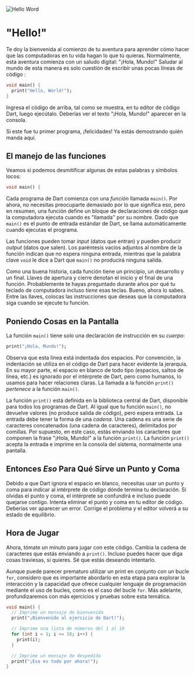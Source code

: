 ![Hello Word](https://mobilecode.dev/images/dart-hello-world.png)

# "Hello!"

Te doy la bienvenida al comienzo de tu aventura para aprender cómo hacer que las computadoras en tu vida hagan lo que tú quieras. Normalmente, esta aventura comienza con un saludo digital: "¡Hola, Mundo!" Saludar al mundo de esta manera es solo cuestión de escribir unas pocas líneas de código :

```dart
void main() {
  print("Hello, World!");
}
```
Ingresa el código de arriba, tal como se muestra, en tu editor de código Dart, luego ejecútalo. Deberías ver el texto "¡Hola, Mundo!" aparecer en la consola.

Si este fue tu primer programa, ¡felicidades! Ya estás demostrando quién manda aquí.

## El manejo de las funciones
Veamos si podemos desmitificar algunas de estas palabras y símbolos locos:

```dart
void main() {
```
Cada programa de Dart comienza con una _función_ llamada `main()`. Por ahora, no necesitas preocuparte demasiado por lo que significa eso, pero en resumen, una función define un bloque de declaraciones de código que la computadora ejecuta cuando es "llamada" por su nombre. Dado que `main()` es el punto de entrada estándar de Dart, se llama automáticamente cuando ejecutas el programa.

Las funciones pueden tomar _input_ (datos que entran) y pueden producir _output_ (datos que salen). Los paréntesis vacíos adjuntos al nombre de la función indican que no espera ninguna entrada, mientras que la palabra clave `void` le dice a Dart que `main()` no producirá ninguna salida.

Como una buena historia, cada función tiene un principio, un desarrollo y un final. Llaves de apertura y cierre denotan el inicio y el final de una función. Probablemente te hayas preguntado durante años por qué tu teclado de computadora incluso _tiene_ esas teclas. Bueno, ahora lo sabes. Entre las llaves, colocas las instrucciones que deseas que la computadora siga cuando se ejecute tu función.

## Poniendo Cosas en la Pantalla
La función `main()` tiene solo una declaración de instrucción en su _cuerpo_:

```dart
print("¡Hola, Mundo!");
```

Observa que esta línea está indentada dos espacios. Por convención, la indentación se utiliza en el código de Dart para hacer evidente la jerarquía. En su mayor parte, el espacio en blanco de todo tipo (espacios, saltos de línea, etc.) es ignorado por el intérprete de Dart, pero como humanos, lo usamos para hacer relaciones claras. La llamada a la función `print()` _pertenece_ a la función `main()`.

La función `print()` está definida en la biblioteca central de Dart, disponible para todos los programas de Dart. Al igual que tu función `main()`, no devuelve valores (no produce salida de código), pero espera entrada. La entrada debe tener la forma de una _cadena_. Una cadena es una serie de caracteres concatenados (una cadena de caracteres), delimitados por comillas. Por supuesto, en este caso, estás enviando los caracteres que componen la frase "¡Hola, Mundo!" a la función `print()`. La función `print()` acepta la entrada e imprime en la consola del sistema, normalmente una pantalla.

## Entonces _Eso_ Para Qué Sirve un Punto y Coma
Debido a que Dart ignora el espacio en blanco, necesitas usar un punto y coma para indicar al intérprete de código dónde termina tu declaración. Si olvidas el punto y coma, el intérprete se confundirá e incluso puede quejarse contigo. Intenta eliminar el punto y coma en tu editor de código. Deberías ver aparecer un error. Corrige el problema y el editor volverá a su estado de equilibrio.

## Hora de Jugar
Ahora, tómate un minuto para jugar con este código. Cambia la cadena de caracteres que estás enviando a `print()`. Incluso puedes hacer que diga cosas traviesas, si quieres. Sé que estás deseando intentarlo.

Aunque puede parecer prematuro utilizar un print en conjunto con un bucle `for`, considero que es importante abordarlo en esta etapa para explorar la interacción y la capacidad que ofrece cualquier lenguaje de programación mediante el uso de bucles, como es el caso del bucle `for`. Más adelante, profundizaremos con más ejercicios y pruebas sobre esta temática.

```dart
void main() {
  // Imprime un mensaje de bienvenida
  print("¡Bienvenido al ejercicio de Dart!");

  // Imprime una lista de números del 1 al 10
  for (int i = 1; i <= 10; i++) {
    print(i);
  }

  // Imprime un mensaje de despedida
  print("¡Eso es todo por ahora!");
}
```


